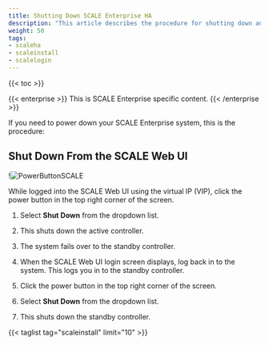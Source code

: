 ```yaml
---
title: Shutting Down SCALE Enterprise HA
description: "This article describes the procedure for shutting down an Enterprise HA system in TrueNAS SCALE."
weight: 50
tags:
- scaleha
- scaleinstall
- scalelogin
---
```


{{< toc >}}

{{< enterprise >}}
This is SCALE Enterprise specific content. 
{{< /enterprise >}}

If you need to power down your SCALE Enterprise system, this is the procedure:

## Shut Down From the SCALE Web UI

!![PowerButtonSCALE](/images/SCALE/22.12/PowerButtonSCALE.png "Power Button SCALE")

While logged into the SCALE Web UI using the virtual IP (VIP), click the power button in the top right corner of the screen. 

1. Select **Shut Down** from the dropdown list.

2. This shuts down the active controller.

3. The system fails over to the standby controller.

4. When the SCALE Web UI login screen displays, log back in to the system. This logs you in to the standby controller.

5. Click the power button in the top right corner of the screen.

6. Select **Shut Down** from the dropdown list.

7. This shuts down the standby controller.

{{< taglist tag="scaleinstall" limit="10" >}}
